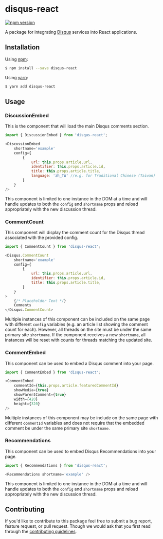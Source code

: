 # disqus-react  

[![npm version](https://badge.fury.io/js/disqus-react.svg)](https://badge.fury.io/js/disqus-react "View this package on npm")  

A package for integrating [Disqus](http://disqus.com/) services into React applications.  

## Installation  

Using [npm](https://www.npmjs.com/):  

```bash
$ npm install --save disqus-react
```

Using [yarn](https://yarnpkg.com/):
```bash
$ yarn add disqus-react
```

## Usage  

### DiscussionEmbed  

This is the component that will load the main Disqus comments section.

```js
import { DiscussionEmbed } from 'disqus-react';

<DiscussionEmbed
    shortname='example'
    config={
        {
            url: this.props.article.url,
            identifier: this.props.article.id,
            title: this.props.article.title,
            language: 'zh_TW' //e.g. for Traditional Chinese (Taiwan)	
        }
    }
/>
```

This component is limited to one instance in the DOM at a time and will handle updates to both the `config` and `shortname` props and reload appropriately with the new discussion thread.  


### CommentCount  

This component will display the comment count for the Disqus thread associated with the provided config.  

```js
import { CommentCount } from 'disqus-react';

<Disqus.CommentCount
    shortname='example'
    config={
        {
            url: this.props.article.url,
            identifier: this.props.article.id,
            title: this.props.article.title,
        }
    }
>
    {/* Placeholder Text */}
    Comments
</Disqus.CommentCount>
```

Multiple instances of this component can be included on the same page with different `config` variables (e.g. an article list showing the comment count for each).
However, all threads on the site must be under the same primary site `shortname`. If the component receives a new `shortname`, all instances will be reset with counts for threads matching the updated site.  


### CommentEmbed  

This component can be used to embed a Disqus comment into your page.  

```js
import { CommentEmbed } from 'disqus-react';

<CommentEmbed
    commentId={this.props.article.featuredCommentId}
    showMedia={true}
    showParentComment={true}
    width={420}
    height={320}
/>
```

Multiple instances of this component may be include on the same page with different `commentId` variables and does not require that the embedded comment be under the same primary site `shortname`.  


### Recommendations  

This component can be used to embed Disqus Recommendations into your page.  

```js
import { Recommendations } from 'disqus-react';

<Recommendations shortname='example' />

```

This component is limited to one instance in the DOM at a time and will handle updates to both the `config` and `shortname` props and reload appropriately with the new discussion thread.  

## Contributing  

If you'd like to contribute to this package feel free to submit a bug report, feature request, or pull request. Though we would ask that you first read through the [contributing guidelines](https://github.com/disqus/disqus-react/blob/master/docs/CONTRIBUTING.md).
